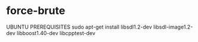 force-brute
===========

UBUNTU PREREQUISITES
sudo apt-get install libsdl1.2-dev libsdl-image1.2-dev libboost1.40-dev libcpptest-dev
